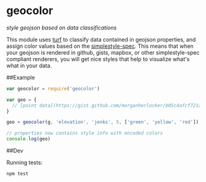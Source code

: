 geocolor
========

*style geojson based on data classifications*


This module uses [turf](https://github.com/morganherlocker/turf) to classify data contained in geojson properties, and assign color values based on the [simplestyle-spec](https://github.com/mapbox/simplestyle-spec/blob/master/1.1.0/README.md). This means that when your geojson is rendered in github, gists, mapbox, or other simplestyle-spec compliant renderers, you will get nice styles that help to visualize what's what in your data.

##Example

```js
var geocolor = require('geocolor')

var geo = {
  // [point data](https://gist.github.com/morganherlocker/b05c4afcf721adcb3df2)
}

geo = geocolor(g, 'elevation', 'jenks', 5, ['green', 'yellow', 'red'])

// properties now contains style info with encoded colors
console.log(geo) 
```

##Dev

Running tests:

```bash
npm test
```